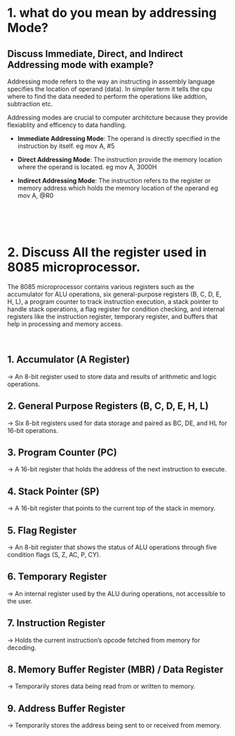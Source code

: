 # 1.  what do you mean by addressing Mode?
## Discuss Immediate, Direct, and Indirect Addressing mode with example?

Addressing mode refers to the way an instructing in assembly language specifies the location of operand (data). In simpiler term it tells the cpu where to find the data needed to perform the operations like addtion, subtraction etc.

Addressing modes are crucial to computer architcture because they provide flexiablity and efficency to data handling.

* **Immediate Addressing Mode**: 
The operand is directly specified in the instruction by itself. 
eg mov A, #5

* **Direct Addressing Mode**:
The instruction provide the memory location where the operand is located. eg mov A, 3000H

* **Indirect Addressing Mode**:
The instruction refers to the register or memory address which holds the memory location of the operand eg mov A, @R0

<br><br><br>

# 2.  Discuss All the register used in 8085 microprocessor.
The 8085 microprocessor contains various registers such as the accumulator for ALU operations, six general-purpose registers (B, C, D, E, H, L), a program counter to track instruction execution, a stack pointer to handle stack operations, a flag register for condition checking, and internal registers like the instruction register, temporary register, and buffers that help in processing and memory access.

<br>

##  1. Accumulator (A Register)
→ An 8-bit register used to store data and results of arithmetic and logic operations.

##  2. General Purpose Registers (B, C, D, E, H, L)
→ Six 8-bit registers used for data storage and paired as BC, DE, and HL for 16-bit operations.

##  3. Program Counter (PC)
→ A 16-bit register that holds the address of the next instruction to execute.

##  4. Stack Pointer (SP)
→ A 16-bit register that points to the current top of the stack in memory.

##  5. Flag Register
→ An 8-bit register that shows the status of ALU operations through five condition flags (S, Z, AC, P, CY).

##  6. Temporary Register
→ An internal register used by the ALU during operations, not accessible to the user.

##  7. Instruction Register
→ Holds the current instruction’s opcode fetched from memory for decoding.

##  8. Memory Buffer Register (MBR) / Data Register
→ Temporarily stores data being read from or written to memory.

##  9. Address Buffer Register
→ Temporarily stores the address being sent to or received from memory.

